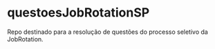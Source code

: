 # questoesJobRotationSP
Repo destinado para a resolução de questões do processo seletivo da JobRotation.
